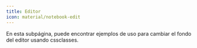 ```yaml
---
title: Editor
icon: material/notebook-edit
---
```


En esta subpágina, puede encontrar ejemplos de uso para cambiar el fondo del editor usando cssclasses.